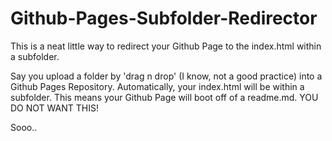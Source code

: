 # Github-Pages-Subfolder-Redirector
This is a neat little way to redirect your Github Page to the index.html within a subfolder.

Say you upload a folder by 'drag n drop' (I know, not a good practice) into a Github Pages Repository. Automatically, your index.html will be within a subfolder. This means your Github Page will boot off of a readme.md. YOU DO NOT WANT THIS!

Sooo..
